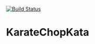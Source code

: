 [![Build Status](https://travis-ci.org/blali733/SupermarketPricingKata.svg?branch=master)](https://travis-ci.org/blali733/SupermarketPricingKata)

# KarateChopKata
